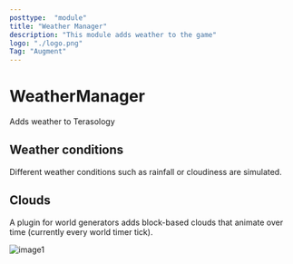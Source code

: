 ```yaml
---
posttype:  "module"  
title: "Weather Manager"
description: "This module adds weather to the game"
logo: "./logo.png"
Tag: "Augment"
---
```

WeatherManager
==============

Adds weather to Terasology


Weather conditions
--------------------

Different weather conditions such as rainfall or cloudiness are simulated.


Clouds
-------

A plugin for world generators adds block-based clouds that animate over time (currently every world timer tick).

![image1](images/clouds.jpg "A screenshot of generated clouds")
